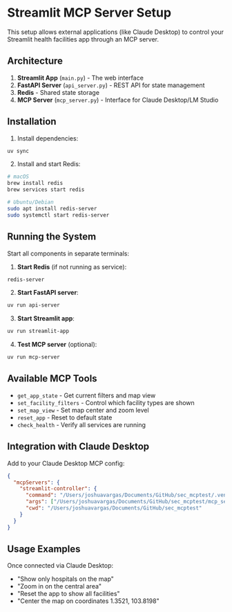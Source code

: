 # Streamlit MCP Server Setup

This setup allows external applications (like Claude Desktop) to control your Streamlit health facilities app through an MCP server.

## Architecture

1. **Streamlit App** (`main.py`) - The web interface
2. **FastAPI Server** (`api_server.py`) - REST API for state management  
3. **Redis** - Shared state storage
4. **MCP Server** (`mcp_server.py`) - Interface for Claude Desktop/LM Studio

## Installation

1. Install dependencies:
```bash
uv sync
```

2. Install and start Redis:
```bash
# macOS
brew install redis
brew services start redis

# Ubuntu/Debian  
sudo apt install redis-server
sudo systemctl start redis-server
```

## Running the System

Start all components in separate terminals:

1. **Start Redis** (if not running as service):
```bash
redis-server
```

2. **Start FastAPI server**:
```bash
uv run api-server
```

3. **Start Streamlit app**:
```bash
uv run streamlit-app
```

4. **Test MCP server** (optional):
```bash
uv run mcp-server
```

## Available MCP Tools

- `get_app_state` - Get current filters and map view
- `set_facility_filters` - Control which facility types are shown
- `set_map_view` - Set map center and zoom level  
- `reset_app` - Reset to default state
- `check_health` - Verify all services are running

## Integration with Claude Desktop

Add to your Claude Desktop MCP config:

```json
{
  "mcpServers": {
    "streamlit-controller": {
      "command": "/Users/joshuavargas/Documents/GitHub/sec_mcptest/.venv/bin/python",
      "args": ["/Users/joshuavargas/Documents/GitHub/sec_mcptest/mcp_server.py"],
      "cwd": "/Users/joshuavargas/Documents/GitHub/sec_mcptest"
    }
  }
}
```

## Usage Examples

Once connected via Claude Desktop:
- "Show only hospitals on the map"
- "Zoom in on the central area"  
- "Reset the app to show all facilities"
- "Center the map on coordinates 1.3521, 103.8198"